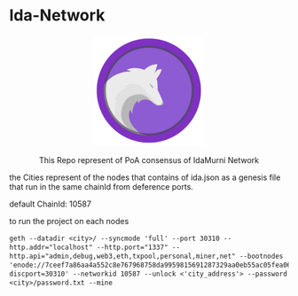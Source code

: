 # Ida-Network

<p align="center">
  <img src="https://github.com/IdaMurni/website/blob/main/src/assets/img/ida_murni_master.png" width="200"/>
</p>

<p align="center">This Repo represent of PoA consensus of IdaMurni Network</p>

the Cities represent of the nodes that contains of ida.json as a genesis file that run in the same chainId from deference ports.

default ChainId: 10587

to run the project on each nodes
```shell
geth --datadir <city>/ --syncmode 'full' --port 30310 --http.addr="localhost" --http.port="1337" --http.api="admin,debug,web3,eth,txpool,personal,miner,net" --bootnodes 'enode://7ceef7a86aa4a552c8e767968758da9959815691287329aa0eb55ac05fea06b829f63e1bf2dc34d90eb28943f8d20a0071847457f85f9fe4ada96839f09bbbb1@127.0.0.1:0?discport=30310' --networkid 10587 --unlock <'city_address'> --password <city>/password.txt --mine
```